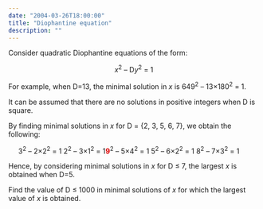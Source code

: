 ```yaml
---
date: "2004-03-26T18:00:00"
title: "Diophantine equation"
description: ""
---
```


<p>Consider quadratic Diophantine equations of the form:</p>
<p style="text-align:center;"><i>x</i><sup>2</sup> – D<i>y</i><sup>2</sup> = 1</p>
<p>For example, when D=13, the minimal solution in <i>x</i> is 649<sup>2</sup> – 13×180<sup>2</sup> = 1.</p>
<p>It can be assumed that there are no solutions in positive integers when D is square.</p>
<p>By finding minimal solutions in <i>x</i> for D = {2, 3, 5, 6, 7}, we obtain the following:</p>
<p style="margin-left:20px;">3<sup>2</sup> – 2×2<sup>2</sup> = 1
2<sup>2</sup> – 3×1<sup>2</sup> = 1<span style="color:#dd0000;font-weight:bold;">9</span><sup>2</sup> – 5×4<sup>2</sup> = 1
5<sup>2</sup> – 6×2<sup>2</sup> = 1
8<sup>2</sup> – 7×3<sup>2</sup> = 1</p>
<p>Hence, by considering minimal solutions in <i>x</i> for D ≤ 7, the largest <i>x</i> is obtained when D=5.</p>
<p>Find the value of D ≤ 1000 in minimal solutions of <i>x</i> for which the largest value of <i>x</i> is obtained.</p>

